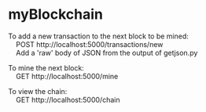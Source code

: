 # myBlockchain

To add a new transaction to the next block to be mined:<br/>
&nbsp;&nbsp;&nbsp;&nbsp;POST http://localhost:5000/transactions/new<br/>
&nbsp;&nbsp;&nbsp;&nbsp;Add a 'raw' body of JSON from the output of getjson.py<br/>
 
To mine the next block:<br/>
&nbsp;&nbsp;&nbsp;&nbsp;GET http://localhost:5000/mine<br/>
 
To view the chain:<br/>
&nbsp;&nbsp;&nbsp;&nbsp;GET http://localhost:5000/chain<br/>
